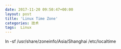 ```yaml
---
date: 2017-11-20 09:50:47+00:00
layout: post
title: 'Linux Time Zone'
categories: 技术
tags:  Linux
---
```



ln -sf /usr/share/zoneinfo/Asia/Shanghai /etc/localtime
